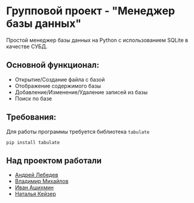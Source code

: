 # Групповой проект - "Менеджер базы данных"

Простой менеджер базы данных на Python с использованием SQLite в качестве СУБД.  

## Основной функционал:
- Открытие/Создание файла с базой
- Отображение содержимого базы
- Добавление/Изменение/Удаление записей из базы
- Поиск по базе

## Требования:
Для работы программы требуется библиотека `tabulate`
```commandline
pip install tabulate
```

## Над проектом работали
- [Андрей Лебедев](https://github.com/Rusheslav)
- [Владимир Михайлов](https://github.com/vladimir-mikhailov)
- [Иван Ашихмин](https://github.com/proDreams)
- [Наталья Кейзер](https://github.com/keizrn)